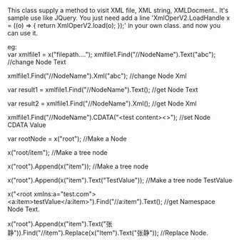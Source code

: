 This class supply a method to visit XML file, XML string, XMLDocment..
It's sample use like JQuery.
You just need add a line 'XmlOperV2.LoadHandle x = ((o) => { return XmlOperV2.load(o); });' in your own class.
and now you can use it.

eg:<br /> 
var xmlfile1 = x("filepath....");
xmlfile1.Find("//NodeName").Text("abc");    //change Node Text

xmlfile1.Find("//NodeName").Xml("abc");     //change Node Xml

var result1 = xmlfile1.Find("//NodeName").Text(); //get Node Text

var result2 = xmlfile1.Find("//NodeName").Xml();  //get Node Xml

xmlfile1.Find("//NodeName").CDATA("&lt;test content&gt;&lt;&gt;");  //set Node CDATA Value
  
  var rootNode = x("root");   //Make a <root></root> Node
  
  x("root/item");             //Make a tree node <root><item /></root>
  
  x("root").Append(x("item")); //Make a tree node <root><item /></root>
  
  x("root").Append(x("item").Text("TestValue")); //Make a tree node <root><item>TestValue</item></root>
  
  x("<root xmlns:a=\"test.com\"><a:item>testValue</a:item></root>").Find("//a:item").Text();  //get Namespace Node Text.
  
  x("root").Append(x("item").Text("张静")).Find("//item").Replace(x("Item").Text("张静"));  //Replace Node.
  
  
